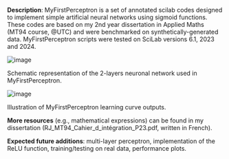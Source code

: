 **Description**:
MyFirstPerceptron is a set of annotated scilab codes designed to implement simple artificial neural networks using sigmoid functions. These codes are based on my 2nd year dissertation in Applied Maths (MT94 course, @UTC) and were benchmarked on synthetically-generated data.
MyFirstPerceptron scripts were tested on SciLab versions 6.1, 2023 and 2024.

![image](https://github.com/RosalieJA/My_first_perceptron_in_SciLab/assets/117536832/3899cef4-6368-4a32-a6e9-aa7732200cdc)

Schematic representation of the 2-layers neuronal network used in MyFirstPerceptron.

![image](https://github.com/RosalieJA/My_first_perceptron_in_SciLab/assets/117536832/77492bd2-c372-4258-aa5e-0334acef50fb)

Illustration of MyFirstPerceptron learning curve outputs.

**More resources** (e.g., mathematical expressions) can be found in my dissertation (RJ_MT94_Cahier_d_intégration_P23.pdf, written in French).

**Expected future additions**: multi-layer perceptron, implementation of the ReLU function, training/testing on real data, performance plots.
